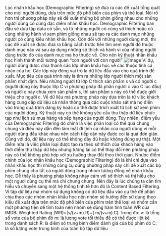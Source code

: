   Lọc nhân khẩu học (Demographic Filtering) sẽ đưa ra các đề xuất tổng quát cho mọi người dùng, dựa trên mức độ phổ biến của phim và thể loại. Nói rõ hơn thì phương pháp này sẽ đề xuất những bộ phim giống nhau cho những người dùng có cùng đặc điểm nhân khẩu học. Demographic Filtering ban đầu sẽ dựa tập data có sẵn, và từ những người có cùng sở thích hoặc có cùng những hành vi xem phim giống nhau sẽ tạo ra các danh mục những người có cùng kiểu nhân khẩu học. Còn đối với những người dùng mới, thì các đề xuất sẽ được đưa ra bằng cách trước tiên tìm xem người đó thuộc danh mục nào và sau áp dụng những sở thích và hành vi của những người dùng trước đó của danh mục mà họ thuộc về. Cho nên kỹ thuật nhân khẩu học hình thành mối tương quan “con người với con người” 
    ![image](https://github.com/manaxmaaxn/ML231/assets/127325509/69bba1bc-6f73-4085-a0e4-70e509201f7f)
Ví dụ, người dùng được chia thành các lớp nhân khẩu học về các thuộc tính cá nhân của họ. Các lớp này đóng vai trò là dữ liệu đầu vào cho quá trình đề xuất. Mục tiêu của quá trình này là tìm ra những lớp người thích một sản phẩm nhất định. Nếu những người từ lớp C thích sản phẩm s và có người c (người dùng này thuộc lớp C vì phương pháp đã phân người c vào C lúc đầu) và người c này chưa xem sản phẩm s, thì sản phẩm s này có thể được giới thiệu cho người c. 
Về dữ liệu mà phương pháp này dựa trên là từ việc khách hàng cung cấp dữ liệu cá nhân thông qua các cuộc khảo sát mà họ điền vào trong quá trình đăng ký hoặc có thể được trích xuất từ lịch sử xem phim của người dùng. Kỹ thuật này có thể không yêu cầu thu thập dữ liệu phức tạp như lịch sử mua hàng và xếp hạng của người dùng. Tuy nhiên, điểm yếu của Demographic Filtering đó chính là việc phân loại có thể quá chung chung và điều này dẫn đến làm mất đi tính cá nhân của người dùng vì mỗi người dùng đều khác nhau nên cách tiếp cận này được coi là quá đơn giản. Cùng với đó, dữ liệu này có thể không đầy đủ hoặc không đúng sự thật. Một điểm nữa là việc phân loại được tạo ra theo sở thích của khách hàng vào thời điểm thu thập dữ liệu nhưng tương lai có thể thay đổi nên phương pháp này có thể không phù hợp với xu hướng thay đổi theo thời gian. 
Nhược điểm chính của lọc nhân khẩu học (Demographic Filtering) đó là khi chỉ dựa vào nhân khẩu học thì những công cụ dùng phương pháp này chỉ đề xuất các bộ phim chung cho tất cả người dùng trong nhóm tương đồng về nhân khẩu học. Dễ thấy là phương pháp không nhạy cảm với sở thích và thị hiếu cho một người dùng cụ thể mà chỉ chung chung. Nên đây là lúc chúng ta cần tìm hiểu và chuyển sang một hệ thống tinh tế hơn đó là Content Based Filtering.
Vì tập dữ liệu mà nhóm sử dụng không có dữ liệu đầu vào cụ thể để phân chia theo các nhóm nhân khẩu học nên nhóm sẽ hướng đến sử dụng theo kiểu đề xuất dựa trên mức độ phổ biến của phim trên thể loại và nhóm cần một phương tiện để tính toán nên nhóm sẽ dùng hàm tính toán WR của IMDB:
Weighted Rating (WR)=(v/(v+m).R)+(  m/(v+m).C)
Trong đó:
      v: là tổng số vote của bộ phim đó
      m: là lượng vote tối thiểu để có thể được liệt kê trong danh sách
      R: là điểm số trung bình điểm đánh giá của bộ phim đó
      C: là số lượng vote trung bình của toàn bộ tập dữ liệu
